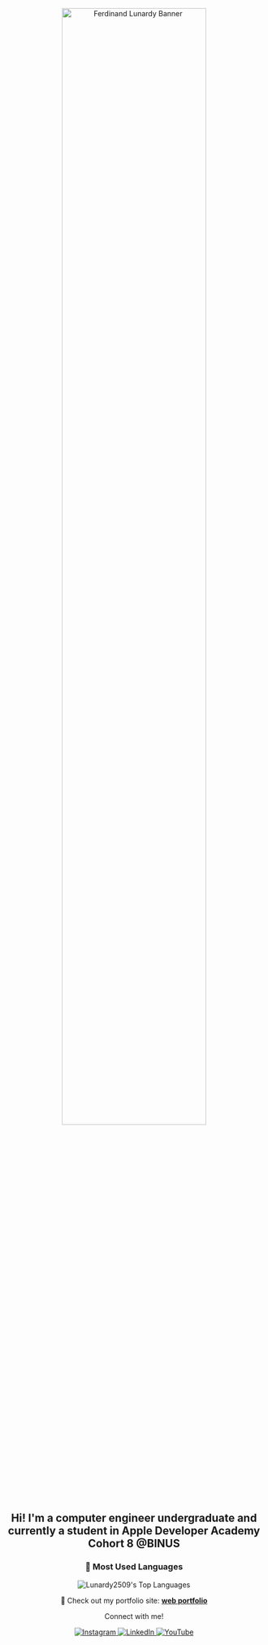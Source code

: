 <!-- Banner Image -->

<p align="center">
  <img src="https://github.com/Lunardy2509/Lunardy2509/blob/main/Github%20Banner.png" alt="Ferdinand Lunardy Banner" width="75%">
</p>

<h2 align="center">Hi! I'm a computer engineer undergraduate and currently a student in Apple Developer Academy Cohort 8 @BINUS</h2>

<!-- Optional Typing Text
<p align="center">
  <img src="https://readme-typing-svg.demolab.com?font=Fira+Code&pause=1000&center=true&vCenter=true&multiline=true&width=435&lines=Hmm.+I+am+who+I+am%2C+after+all%2C+and+I+wish+people+could+just+understand+me+better." alt="Typing SVG" />
</p>
-->

<!-- Centered GitHub Top Languages -->
<div align="center">

### 🎯 Most Used Languages

![Lunardy2509's Top Languages](https://github-readme-stats.vercel.app/api/top-langs/?username=Lunardy2509&theme=tokyonight&show_icons=true&hide_border=true&layout=compact)

</div>

<!-- Portfolio Website Link -->
<p align="center">
  🚀 Check out my portfolio site:  
  <a href="https://lunardy2509.github.io" target="_blank"><strong>web portfolio</strong></a>
</p>

<!-- Footer (Contact Section) -->
<p align="center">Connect with me!</p>

<p align="center">
  <a href="https://www.instagram.com/ferdinand_lunardy" target="_blank">
    <img src="https://img.shields.io/badge/Instagram-%23E4405F.svg?style=for-the-badge&logo=Instagram&logoColor=white" alt="Instagram"/>
  </a>
  <a href="https://www.linkedin.com/in/ferdinand-lunardy-503648219/" target="_blank">
    <img src="https://img.shields.io/badge/LinkedIn-%230077B5.svg?style=for-the-badge&logo=Linkedin&logoColor=white" alt="LinkedIn"/>
  </a>
  <a href="https://www.youtube.com/@ferdinandlunardy867" target="_blank">
    <img src="https://img.shields.io/badge/YouTube-%23FF0000.svg?style=for-the-badge&logo=YouTube&logoColor=white" alt="YouTube"/>
  </a>
</p>
